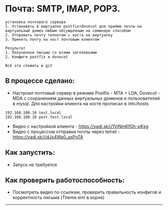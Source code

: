 # Почта: SMTP, IMAP, POP3.  

```
установка почтового сервера
1. Установить в виртуалке postfix+dovecot для приёма почты на виртуальный домен любым обсужденным на семинаре способом
2. Отправить почту телнетом с хоста на виртуалку
3. Принять почту на хост почтовым клиентом

Результат
1. Полученное письмо со всеми заголовками
2. Конфиги postfix и dovecot

Всё это сложить в git
```

## В процессе сделано:
- Настроил почтовый сервер в режиме Postfix - MTA + LDA, Dovecot - MDA с сохранением данных виртуальных доменов и пользователей в mysql. Для настройки клиента на хосте прописал в /etc/hosts
```
192.168.100.10 test.local
192.168.100.10 post.test.local
```
- Видео с настройкой клиента - https://yadi.sk/i/1VjNmKfGh-pKsg
- Видео с процессом отправки почты через telnet - https://yadi.sk/i/dJx4Wa0_asPoTA


## Как запустить:
 - Запуск не требуется

## Как проверить работоспособность:
 - Посмотреть видео по ссылкам, проверить правильность конфигов и корректность письма (Theme.eml в корне)

---
